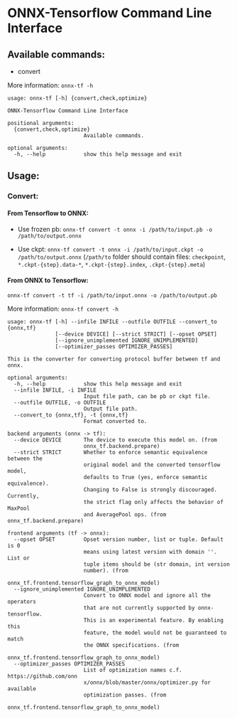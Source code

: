 ONNX-Tensorflow Command Line Interface
======

## Available commands:
- convert

More information: `onnx-tf -h`
```
usage: onnx-tf [-h] {convert,check,optimize}

ONNX-Tensorflow Command Line Interface

positional arguments:
  {convert,check,optimize}
                        Available commands.

optional arguments:
  -h, --help            show this help message and exit
```

## Usage:

### Convert:

#### From Tensorflow to ONNX:

- Use frozen pb:
`onnx-tf convert -t onnx -i /path/to/input.pb -o /path/to/output.onnx`

- Use ckpt:
`onnx-tf convert -t onnx -i /path/to/input.ckpt -o /path/to/output.onnx`
(`/path/to` folder should contain files: `checkpoint`, `*.ckpt-{step}.data-*`, `*.ckpt-{step}.index`, `.ckpt-{step}.meta`)

#### From ONNX to Tensorflow:
`onnx-tf convert -t tf -i /path/to/input.onnx -o /path/to/output.pb`

More information: `onnx-tf convert -h`
```
usage: onnx-tf [-h] --infile INFILE --outfile OUTFILE --convert_to {onnx,tf}
               [--device DEVICE] [--strict STRICT] [--opset OPSET]
               [--ignore_unimplemented IGNORE_UNIMPLEMENTED]
               [--optimizer_passes OPTIMIZER_PASSES]

This is the converter for converting protocol buffer between tf and onnx.

optional arguments:
  -h, --help            show this help message and exit
  --infile INFILE, -i INFILE
                        Input file path, can be pb or ckpt file.
  --outfile OUTFILE, -o OUTFILE
                        Output file path.
  --convert_to {onnx,tf}, -t {onnx,tf}
                        Format converted to.

backend arguments (onnx -> tf):
  --device DEVICE       The device to execute this model on. (from
                        onnx_tf.backend.prepare)
  --strict STRICT       Whether to enforce semantic equivalence between the
                        original model and the converted tensorflow model,
                        defaults to True (yes, enforce semantic equivalence).
                        Changing to False is strongly discouraged. Currently,
                        the strict flag only affects the behavior of MaxPool
                        and AveragePool ops. (from onnx_tf.backend.prepare)

frontend arguments (tf -> onnx):
  --opset OPSET         Opset version number, list or tuple. Default is 0
                        means using latest version with domain ''. List or
                        tuple items should be (str domain, int version
                        number). (from
                        onnx_tf.frontend.tensorflow_graph_to_onnx_model)
  --ignore_unimplemented IGNORE_UNIMPLEMENTED
                        Convert to ONNX model and ignore all the operators
                        that are not currently supported by onnx-tensorflow.
                        This is an experimental feature. By enabling this
                        feature, the model would not be guaranteed to match
                        the ONNX specifications. (from
                        onnx_tf.frontend.tensorflow_graph_to_onnx_model)
  --optimizer_passes OPTIMIZER_PASSES
                        List of optimization names c.f. https://github.com/onn
                        x/onnx/blob/master/onnx/optimizer.py for available
                        optimization passes. (from
                        onnx_tf.frontend.tensorflow_graph_to_onnx_model)
```
